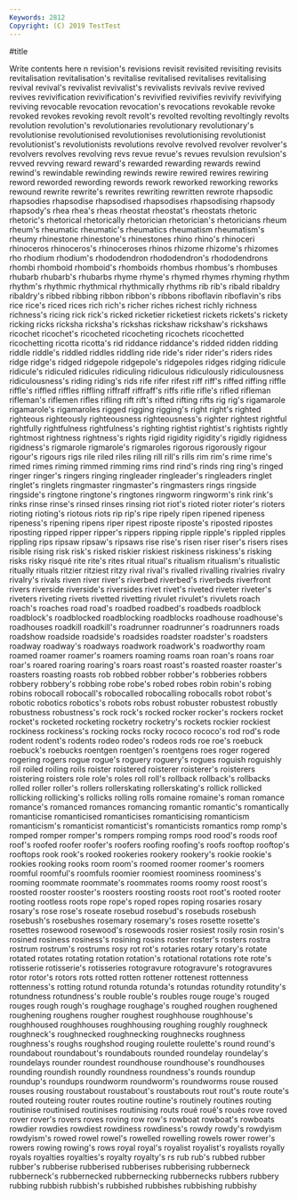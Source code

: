 ```yaml
---
Keywords: 2812
Copyright: (C) 2019 TestTest
---
```


#title

Write contents here
n revision's revisions revisit revisited revisiting revisits revitalisation revitalisation's
revitalise revitalised revitalises revitalising revival revival's revivalist revivalist's revivalists revivals
revive revived revives revivification revivification's revivified revivifies revivify revivifying reviving
revocable revocation revocation's revocations revokable revoke revoked revokes revoking revolt
revolt's revolted revolting revoltingly revolts revolution revolution's revolutionaries revolutionary revolutionary's
revolutionise revolutionised revolutionises revolutionising revolutionist revolutionist's revolutionists revolutions revolve revolved
revolver revolver's revolvers revolves revolving revs revue revue's revues revulsion
revulsion's revved revving reward reward's rewarded rewarding rewards rewind rewind's
rewindable rewinding rewinds rewire rewired rewires rewiring reword reworded rewording
rewords rework reworked reworking reworks rewound rewrite rewrite's rewrites rewriting
rewritten rewrote rhapsodic rhapsodies rhapsodise rhapsodised rhapsodises rhapsodising rhapsody rhapsody's
rhea rhea's rheas rheostat rheostat's rheostats rhetoric rhetoric's rhetorical rhetorically
rhetorician rhetorician's rhetoricians rheum rheum's rheumatic rheumatic's rheumatics rheumatism rheumatism's
rheumy rhinestone rhinestone's rhinestones rhino rhino's rhinoceri rhinoceros rhinoceros's rhinoceroses
rhinos rhizome rhizome's rhizomes rho rhodium rhodium's rhododendron rhododendron's rhododendrons
rhombi rhomboid rhomboid's rhomboids rhombus rhombus's rhombuses rhubarb rhubarb's rhubarbs
rhyme rhyme's rhymed rhymes rhyming rhythm rhythm's rhythmic rhythmical rhythmically
rhythms rib rib's ribald ribaldry ribaldry's ribbed ribbing ribbon ribbon's
ribbons riboflavin riboflavin's ribs rice rice's riced rices rich rich's
richer riches richest richly richness richness's ricing rick rick's ricked
ricketier ricketiest rickets rickets's rickety ricking ricks ricksha ricksha's rickshas
rickshaw rickshaw's rickshaws ricochet ricochet's ricocheted ricocheting ricochets ricochetted ricochetting
ricotta ricotta's rid riddance riddance's ridded ridden ridding riddle riddle's
riddled riddles riddling ride ride's rider rider's riders rides ridge
ridge's ridged ridgepole ridgepole's ridgepoles ridges ridging ridicule ridicule's ridiculed
ridicules ridiculing ridiculous ridiculously ridiculousness ridiculousness's riding riding's rids rife
rifer rifest riff riff's riffed riffing riffle riffle's riffled riffles
riffling riffraff riffraff's riffs rifle rifle's rifled rifleman rifleman's riflemen
rifles rifling rift rift's rifted rifting rifts rig rig's rigamarole
rigamarole's rigamaroles rigged rigging rigging's right right's righted righteous righteously
righteousness righteousness's righter rightest rightful rightfully rightfulness rightfulness's righting rightist
rightist's rightists rightly rightmost rightness rightness's rights rigid rigidity rigidity's
rigidly rigidness rigidness's rigmarole rigmarole's rigmaroles rigorous rigorously rigour rigour's
rigours rigs rile riled riles riling rill rill's rills rim
rim's rime rime's rimed rimes riming rimmed rimming rims rind
rind's rinds ring ring's ringed ringer ringer's ringers ringing ringleader
ringleader's ringleaders ringlet ringlet's ringlets ringmaster ringmaster's ringmasters rings ringside
ringside's ringtone ringtone's ringtones ringworm ringworm's rink rink's rinks rinse
rinse's rinsed rinses rinsing riot riot's rioted rioter rioter's rioters
rioting rioting's riotous riots rip rip's ripe ripely ripen ripened
ripeness ripeness's ripening ripens riper ripest riposte riposte's riposted ripostes
riposting ripped ripper ripper's rippers ripping ripple ripple's rippled ripples
rippling rips ripsaw ripsaw's ripsaws rise rise's risen riser riser's
risers rises risible rising risk risk's risked riskier riskiest riskiness
riskiness's risking risks risky risqué rite rite's rites ritual ritual's
ritualism ritualism's ritualistic ritually rituals ritzier ritziest ritzy rival rival's
rivalled rivalling rivalries rivalry rivalry's rivals riven river river's riverbed
riverbed's riverbeds riverfront rivers riverside riverside's riversides rivet rivet's riveted
riveter riveter's riveters riveting rivets rivetted rivetting rivulet rivulet's rivulets
roach roach's roaches road road's roadbed roadbed's roadbeds roadblock roadblock's
roadblocked roadblocking roadblocks roadhouse roadhouse's roadhouses roadkill roadkill's roadrunner roadrunner's
roadrunners roads roadshow roadside roadside's roadsides roadster roadster's roadsters roadway
roadway's roadways roadwork roadwork's roadworthy roam roamed roamer roamer's roamers
roaming roams roan roan's roans roar roar's roared roaring roaring's
roars roast roast's roasted roaster roaster's roasters roasting roasts rob
robbed robber robber's robberies robbers robbery robbery's robbing robe robe's
robed robes robin robin's robing robins robocall robocall's robocalled robocalling
robocalls robot robot's robotic robotics robotics's robots robs robust robuster
robustest robustly robustness robustness's rock rock's rocked rocker rocker's rockers
rocket rocket's rocketed rocketing rocketry rocketry's rockets rockier rockiest rockiness
rockiness's rocking rocks rocky rococo rococo's rod rod's rode rodent
rodent's rodents rodeo rodeo's rodeos rods roe roe's roebuck roebuck's
roebucks roentgen roentgen's roentgens roes roger rogered rogering rogers rogue
rogue's roguery roguery's rogues roguish roguishly roil roiled roiling roils
roister roistered roisterer roisterer's roisterers roistering roisters role role's roles
roll roll's rollback rollback's rollbacks rolled roller roller's rollers rollerskating
rollerskating's rollick rollicked rollicking rollicking's rollicks rolling rolls romaine romaine's
roman romance romance's romanced romances romancing romantic romantic's romantically romanticise
romanticised romanticises romanticising romanticism romanticism's romanticist romanticist's romanticists romantics romp
romp's romped romper romper's rompers romping romps rood rood's roods
roof roof's roofed roofer roofer's roofers roofing roofing's roofs rooftop
rooftop's rooftops rook rook's rooked rookeries rookery rookery's rookie rookie's
rookies rooking rooks room room's roomed roomer roomer's roomers roomful
roomful's roomfuls roomier roomiest roominess roominess's rooming roommate roommate's roommates
rooms roomy roost roost's roosted rooster rooster's roosters roosting roosts
root root's rooted rooter rooting rootless roots rope rope's roped
ropes roping rosaries rosary rosary's rose rose's roseate rosebud rosebud's
rosebuds rosebush rosebush's rosebushes rosemary rosemary's roses rosette rosette's rosettes
rosewood rosewood's rosewoods rosier rosiest rosily rosin rosin's rosined rosiness
rosiness's rosining rosins roster roster's rosters rostra rostrum rostrum's rostrums
rosy rot rot's rotaries rotary rotary's rotate rotated rotates rotating
rotation rotation's rotational rotations rote rote's rotisserie rotisserie's rotisseries rotogravure
rotogravure's rotogravures rotor rotor's rotors rots rotted rotten rottener rottenest
rottenness rottenness's rotting rotund rotunda rotunda's rotundas rotundity rotundity's rotundness
rotundness's rouble rouble's roubles rouge rouge's rouged rouges rough rough's
roughage roughage's roughed roughen roughened roughening roughens rougher roughest roughhouse
roughhouse's roughhoused roughhouses roughhousing roughing roughly roughneck roughneck's roughnecked roughnecking
roughnecks roughness roughness's roughs roughshod rouging roulette roulette's round round's
roundabout roundabout's roundabouts rounded roundelay roundelay's roundelays rounder roundest roundhouse
roundhouse's roundhouses rounding roundish roundly roundness roundness's rounds roundup roundup's
roundups roundworm roundworm's roundworms rouse roused rouses rousing roustabout roustabout's
roustabouts rout rout's route route's routed routeing router routes routine
routine's routinely routines routing routinise routinised routinises routinising routs roué
roué's roués rove roved rover rover's rovers roves roving row
row's rowboat rowboat's rowboats rowdier rowdies rowdiest rowdiness rowdiness's rowdy
rowdy's rowdyism rowdyism's rowed rowel rowel's rowelled rowelling rowels rower
rower's rowers rowing rowing's rows royal royal's royalist royalist's royalists
royally royals royalties royalties's royalty royalty's rs rub rub's rubbed
rubber rubber's rubberise rubberised rubberises rubberising rubberneck rubberneck's rubbernecked rubbernecking
rubbernecks rubbers rubbery rubbing rubbish rubbish's rubbished rubbishes rubbishing rubbishy
